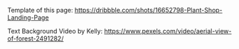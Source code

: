 Template of this page: https://dribbble.com/shots/16652798-Plant-Shop-Landing-Page

Text Background Video by Kelly: https://www.pexels.com/video/aerial-view-of-forest-2491282/
